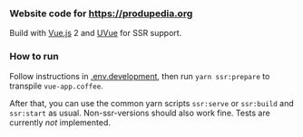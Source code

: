 ### Website code for https://produpedia.org

Build with [Vue.js](https://vuejs.org/) 2 and [UVue](https://uvue.yabab.net/) for SSR support.

### How to run

Follow instructions in [.env.development](.env.development), then run `yarn ssr:prepare` to transpile `vue-app.coffee`.

After that, you can use the common yarn scripts `ssr:serve` or `ssr:build` and `ssr:start` as usual. Non-ssr-versions should also work fine. Tests are currently *not* implemented.